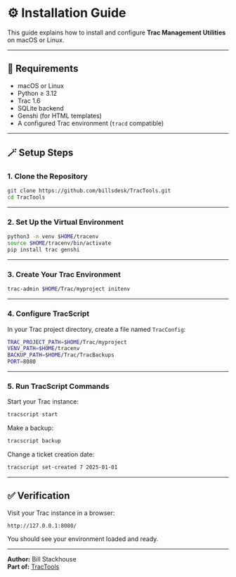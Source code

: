 # ⚙️ Installation Guide

This guide explains how to install and configure **Trac Management Utilities** on macOS or Linux.

---

## 🧩 Requirements

- macOS or Linux  
- Python ≥ 3.12  
- Trac 1.6  
- SQLite backend  
- Genshi (for HTML templates)  
- A configured Trac environment (`tracd` compatible)

---

## 🪄 Setup Steps

### 1. Clone the Repository

```bash
git clone https://github.com/billsdesk/TracTools.git
cd TracTools
```

---

### 2. Set Up the Virtual Environment

```bash
python3 -m venv $HOME/tracenv
source $HOME/tracenv/bin/activate
pip install trac genshi
```

---

### 3. Create Your Trac Environment

```bash
trac-admin $HOME/Trac/myproject initenv
```

---

### 4. Configure TracScript

In your Trac project directory, create a file named `TracConfig`:

```bash
TRAC_PROJECT_PATH=$HOME/Trac/myproject
VENV_PATH=$HOME/tracenv
BACKUP_PATH=$HOME/Trac/TracBackups
PORT=8080
```

---

### 5. Run TracScript Commands

Start your Trac instance:

```bash
tracscript start
```

Make a backup:

```bash
tracscript backup
```

Change a ticket creation date:

```bash
tracscript set-created 7 2025-01-01
```

---

## ✅ Verification

Visit your Trac instance in a browser:

```
http://127.0.0.1:8080/
```

You should see your environment loaded and ready.

---

**Author:** Bill Stackhouse  
**Part of:** [TracTools](https://github.com/billsdesk/TracTools)
